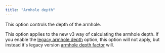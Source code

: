 ```yaml
---
title: "Armhole depth"
---
```


This option controls the depth of the armhole.

This option applies to the new v3 way of calculating the armhole depth.
If you enable the [legacy armhole depth](/docs/designs/simone/options/legacyarmholedepth) option, this option will not apply, but instead it's legacy version [armhole depth factor](/docs/designs/simone/options/armholedepthfactor) will.

